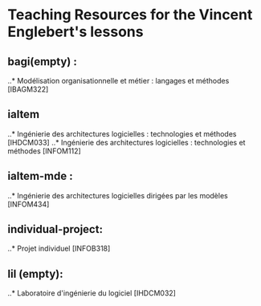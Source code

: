 # Teaching Resources for the Vincent Englebert's lessons

## bagi(empty) :

..* Modélisation organisationnelle et métier : langages et méthodes [IBAGM322]


## ialtem

..* Ingénierie des architectures logicielles : technologies et méthodes [IHDCM033]
..* Ingénierie des architectures logicielles : technologies et méthodes [INFOM112]

## ialtem-mde : 

..* Ingénierie des architectures logicielles dirigées par les modèles [INFOM434]


## individual-project: 

..* Projet individuel [INFOB318]



## lil (empty):

..* Laboratoire d'ingénierie du logiciel [IHDCM032]





